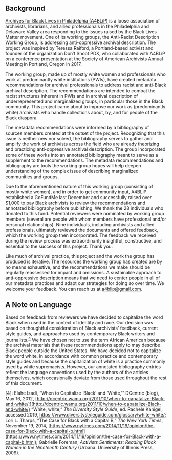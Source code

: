 ## Background

[Archives for Black Lives in Philadelphia (A4BLiP)](https://archivesforblacklives.wordpress.com/) is a loose association of archivists, librarians, and allied professionals in the Philadelphia and Delaware Valley area responding to the issues raised by the Black Lives Matter movement. One of its working groups, the Anti-Racist Description Working Group, is addressing anti-oppressive archival description. The project was inspired by Teressa Raiford, a Portland-based activist and founder of the organization Don’t Shoot PDX, who collaborated with A4BLiP on a conference presentation at the Society of American Archivists Annual Meeting in Portland, Oregon in 2017. 

The working group, made up of mostly white women and professionals who work at predominantly white institutions (PWIs), have created metadata recommendations for archival professionals to address racist and anti-Black archival description. The recommendations are intended to combat the racist structures inherent in PWIs and in archival description of underrepresented and marginalized groups, in particular those in the Black community. This project came about to improve our work as (predominantly white) archivists who handle collections about, by, and for people of the Black diaspora.

The metadata recommendations were informed by a bibliography of sources members created at the outset of the project. Recognizing that this issue is neither new nor solved, the bibliography serves to gather and amplify the work of archivists across the field who are already theorizing and practicing anti-oppressive archival description. The group incorporated some of these works into an annotated bibliography meant to serve as a supplement to the recommendations. The metadata recommendations and bibliography are tools the working group hopes will help deepen understanding of the complex issue of describing marginalized communities and groups. 

Due to the aforementioned nature of this working group (consisting of mostly white women), and in order to get community input, A4BLiP established a GoFundMe last December and successfully raised over $1,000 to pay Black archivists to review the recommendations and annotated bibliography before publishing. We thank the 28 individuals who donated to this fund. Potential reviewers were nominated by working group members (several are people with whom members have professional and/or personal relationships). Nine individuals, including archivists and allied professionals, ultimately reviewed the documents and offered feedback, which the working group then incorporated. The feedback we received during the review process was extraordinarily insightful, constructive, and essential to the success of this project. Thank you.

Like much of archival practice, this project and the work the group has produced is iterative. The resources the working group has created are by no means exhaustive, and the recommendations we make should be regularly reassessed for impact and omissions. A sustainable approach to anti-oppressive description means that we need to center people in all of our metadata practices and adapt our strategies for doing so over time. We welcome your feedback. You can reach us at a4blip@gmail.com.

## A Note on Language

Based on feedback from reviewers we have decided to capitalize the word Black when used in the context of identity and race. Our decision was based on thoughtful consideration of Black archivists’ feedback, current style guides, and approaches used by contemporary Black writers and journalists.<sup>[4](#myfootnote1)</sup> We have chosen not to use the term African American because the archival materials that these recommendations apply to may describe Black people outside the United States. We have decided not to capitalize the word white, in accordance with common practice and contemporary style guides and because the capitalization of white is a practice commonly used by white supremacists. However, our annotated bibliography entries reflect the language conventions used by the authors of the articles themselves, which occasionally deviate from those used throughout the rest of this document.

<a name="myfootnote1">[4]</a>: Elahe Izadi, “When to Capitalize ‘Black’ and ‘White,’” DCentric (blog), May 16, 2012, [http://dcentric.wamu.org/2011/10/when-to-capatalize-Black-and-white/;](http://dcentric.wamu.org/2011/10/when-to-capatalize-Black-and-white/) “White, white,” *The Diversity Style Guide*, ed. Rachele Kanigel, accessed 2019, https://www.diversitystyleguide.com/glossary/white-white/; Lori L. Tharps, “The Case for Black with a Capital B,” *The New York Times*, November 19, 2014, [https://www.nytimes.com/2014/11/19/opinion/the-case-for-Black-with-a-capital-b.html](https://www.nytimes.com/2014/11/19/opinion/the-case-for-Black-with-a-capital-b.html); Gabrielle Foreman, *Activists Sentiments: Reading Black Women in the Nineteenth Century* (Urbana: University of Illinois Press, 2009).
